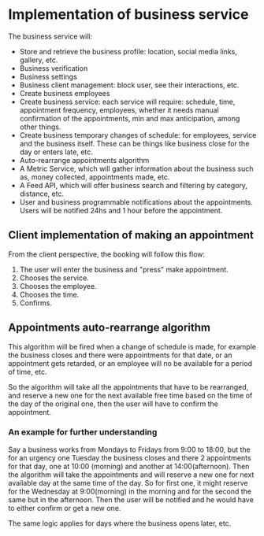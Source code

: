 # Implementation of business service

The business service will:

-   Store and retrieve the business profile: location, social media links, gallery, etc.
-   Business verification
-   Business settings
-   Business client management: block user, see their interactions, etc.
-   Create business employees
-   Create business service: each service will require: schedule, time, appointment frequency, employees, whether it needs manual confirmation of the appointments, min and max anticipation, among other things.
-   Create business temporary changes of schedule: for employees, service and the business itself. These can be things like business close for the day or enters late, etc.
-   Auto-rearrange appointments algorithm
-   A Metric Service, which will gather information about the business such as, money collected, appointments made, etc.
-   A Feed API, which will offer business search and filtering by category, distance, etc.
-   User and business programmable notifications about the appointments. Users will be notified 24hs and 1 hour before the appointment.

## Client implementation of making an appointment

From the client perspective, the booking will follow this flow:

1. The user will enter the business and "press" make appointment.
2. Chooses the service.
3. Chooses the employee.
4. Chooses the time.
5. Confirms.

## Appointments auto-rearrange algorithm

This algorithm will be fired when a change of schedule is made, for example the business closes and there were appointments for that date, or an appointment gets retarded, or an employee will no be available for a period of time, etc.

So the algorithm will take all the appointments that have to be rearranged, and reserve a new one for the next available free time based on the time of the day of the original one, then the user will have to confirm the appointment.

### An example for further understanding

Say a business works from Mondays to Fridays from 9:00 to 18:00, but the for an urgency one Tuesday the business closes and there 2 appointments for that day, one at 10:00 (morning) and another at 14:00(afternoon). Then the algorithm will take the appointments and will reserve a new one for next available day at the same time of the day. So for first one, it might reserve for the Wednesday at 9:00(morning) in the morning and for the second the same but in the afternoon. Then the user will be notified and he would have to either confirm or get a new one.

The same logic applies for days where the business opens later, etc.

